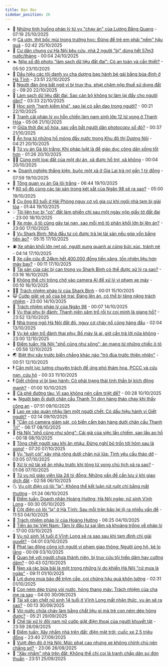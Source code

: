 ```yaml
---
title: Bạn đọc
sidebar_position: 26
---
```


<!-- dantri-ban-doc:START -->
- 🦒 [Những tình huống pháp lý từ vụ &quot;chạy án&quot; của Lương Bằng Quang](https://dantri.com.vn/ban-doc/nhung-tinh-huong-phap-ly-tu-vu-chay-an-cua-luong-bang-quang-20251024101445610.htm) - 07:19 25/10/2025
- 🤓 [Cá ươn, thịt bốc mùi trong trường học: Đừng để trẻ em phải &quot;nếm&quot; hậu quả](https://dantri.com.vn/ban-doc/ca-uon-thit-boc-mui-trong-truong-hoc-dung-de-tre-em-phai-nem-hau-qua-20251025094133720.htm) - 02:42 25/10/2025
- 🐻 [Cư dân chung cư Hà Nội kêu cứu, nhà 2 người &quot;bị&quot; dùng hết 57m3 nước/tháng](https://dantri.com.vn/ban-doc/cu-dan-chung-cu-ha-noi-keu-cuu-nha-2-nguoi-bi-dung-het-57m3-nuocthang-20251023194350796.htm) - 00:04 24/10/2025
- 🏊 [Nộp sổ đỏ photo &quot;làm sạch dữ liệu đất đai&quot;: Có an toàn và cần thiết?](https://dantri.com.vn/ban-doc/nop-so-do-photo-lam-sach-du-lieu-dat-dai-co-an-toan-va-can-thiet-20251023120201757.htm) - 05:50 23/10/2025
- 💄 [Dấu hiệu các tội danh vụ cha dượng bạo hành bé gái bằng búa đinh ở Hà Tĩnh](https://dantri.com.vn/ban-doc/dau-hieu-cac-toi-danh-vu-cha-duong-bao-hanh-be-gai-bang-bua-dinh-o-ha-tinh-20251022091257570.htm) - 23:51 22/10/2025
- 🫣 [Người đàn ông bất ngờ vì bị truy thu, phạt chậm nộp thuế sử dụng đất ở](https://dantri.com.vn/ban-doc/nguoi-dan-ong-bat-ngo-vi-bi-truy-thu-phat-cham-nop-thue-su-dung-dat-o-20251021220312292.htm) - 09:20 22/10/2025
- 🎃 [Làm sạch dữ liệu đất đai: Sao cán bộ không tự làm lại đẩy cho người dân?](https://dantri.com.vn/ban-doc/lam-sach-du-lieu-dat-dai-sao-can-bo-khong-tu-lam-lai-day-cho-nguoi-dan-20251020174108966.htm) - 03:33 22/10/2025
- 🦄 [Học sinh &quot;hạnh kiểm khá&quot;, sao lại có sẵn dao trong người?](https://dantri.com.vn/ban-doc/hoc-sinh-hanh-kiem-kha-sao-lai-co-san-dao-trong-nguoi-20251021232636816.htm) - 00:21 22/10/2025
- 💯 [Tranh cãi pháp lý vụ hỗn chiến làm nam sinh lớp 12 tử vong ở Thanh Hóa](https://dantri.com.vn/ban-doc/tranh-cai-phap-ly-vu-hon-chien-lam-nam-sinh-lop-12-tu-vong-o-thanh-hoa-20251020231958062.htm) - 05:06 21/10/2025
- 🤓 [Giữa thời đại số hóa, sao vẫn bắt người dân photocopy sổ đỏ?](https://dantri.com.vn/ban-doc/giua-thoi-dai-so-hoa-sao-van-bat-nguoi-dan-photocopy-so-do-20251021073701481.htm) - 00:37 21/10/2025
- 🥷 [Ẩn họa từ những hố móng đầy nước trong Khu đô thị Dương Nội](https://dantri.com.vn/ban-doc/an-hoa-tu-nhung-ho-mong-day-nuoc-trong-khu-do-thi-duong-noi-20251020105310978.htm) - 04:21 20/10/2025
- 🐻 [Từ vụ án Gà lôi trắng: Khi pháp luật là để giáo dục công dân sống tốt hơn](https://dantri.com.vn/ban-doc/tu-vu-an-ga-loi-trang-khi-phap-luat-la-de-giao-duc-cong-dan-song-tot-hon-20251018182635951.htm) - 01:26 20/10/2025
- 🧑‍💻 [Cùng một loại đất của một dự án, xã được hỗ trợ, xã không](https://dantri.com.vn/ban-doc/cung-mot-loai-dat-cua-mot-du-an-xa-duoc-ho-tro-xa-khong-20250719150318539.htm) - 00:04 20/10/2025
- 🏊 [Doanh nghiệp thắng kiện, buộc một xã ở Gia Lai trả nợ gần 1 tỷ đồng](https://dantri.com.vn/ban-doc/doanh-nghiep-thang-kien-buoc-mot-xa-o-gia-lai-tra-no-gan-1-ty-dong-20251018200941133.htm) - 07:59 19/10/2025
- 🦆 [Tổng quan vụ án Gà lôi trắng](https://dantri.com.vn/ban-doc/tong-quan-vu-an-ga-loi-trang-20251018233425991.htm) - 06:44 19/10/2025
- 🕴 [80 sổ đỏ cùng các tài sản trong két sắt của Ngân 98 sẽ ra sao?](https://dantri.com.vn/ban-doc/80-so-do-cung-cac-tai-san-trong-ket-sat-cua-ngan-98-se-ra-sao-20251018164358857.htm) - 05:00 19/10/2025
- 🌈 [Cụ ông 83 tuổi ở Hải Phòng nguy cơ vô gia cư khi ngôi nhà tạm bị giải tỏa](https://dantri.com.vn/ban-doc/cu-ong-83-tuoi-o-hai-phong-nguy-co-vo-gia-cu-khi-ngoi-nha-tam-bi-giai-toa-20251018234311603.htm) - 01:44 19/10/2025
- 💡 [Tôi liên tục bị &quot;cò&quot; đất làm phiền chỉ sau một ngày nộp giấy tờ đất đai](https://dantri.com.vn/ban-doc/toi-lien-tuc-bi-co-dat-lam-phien-chi-sau-mot-ngay-nop-giay-to-dat-dai-20251013164336309.htm) - 23:00 18/10/2025
- 🐻 [Xe máy, ô tô cũng gây tai nạn, sao mỗi mô tô phân khối lớn bị lên án?](https://dantri.com.vn/ban-doc/xe-may-o-to-cung-gay-tai-nan-sao-moi-mo-to-phan-khoi-lon-bi-len-an-20251017151708791.htm) - 23:00 17/10/2025
- 💪 [Vụ Shark Bình: Nhà đầu tư có được trả lại tài sản nếu góp vốn bằng tiền ảo?](https://dantri.com.vn/ban-doc/vu-shark-binh-nha-dau-tu-co-duoc-tra-lai-tai-san-neu-gop-von-bang-tien-ao-20251017105514626.htm) - 05:15 17/10/2025
- ⛽️ [Xe phân khối lớn nẹt pô, người xung quanh ai cũng bức xúc, tránh né](https://dantri.com.vn/ban-doc/xe-phan-khoi-lon-net-po-nguoi-xung-quanh-ai-cung-buc-xuc-tranh-ne-20251017092850160.htm) - 04:14 17/10/2025
- 🦍 [Xe cấp cứu đi 24km hết 400.000 đồng tiền xăng, tốn nhiên liệu hơn máy bay?](https://dantri.com.vn/ban-doc/xe-cap-cuu-di-24km-het-400000-dong-tien-xang-ton-nhien-lieu-hon-may-bay-20251016224334652.htm) - 00:11 17/10/2025
- 🤖 [Tài sản của các bị can trong vụ Shark Bình có thể được xử lý ra sao?](https://dantri.com.vn/ban-doc/tai-san-cua-cac-bi-can-trong-vu-shark-binh-co-the-duoc-xu-ly-ra-sao-20251016095237962.htm) - 03:16 16/10/2025
- 🌈 [Không thể chỉ trông chờ vào camera AI để xử lý vi phạm xe máy](https://dantri.com.vn/ban-doc/khong-the-chi-trong-cho-vao-camera-ai-de-xu-ly-vi-pham-xe-may-20251015180251432.htm) - 00:10 16/10/2025
- 👨‍🏫 [Trách nhiệm pháp lý của Shark Bình](https://dantri.com.vn/ban-doc/trach-nhiem-phap-ly-cua-shark-binh-20251014231924943.htm) - 00:01 15/10/2025
- 😺 [Cướp giật vé số của bé trai: Đáng lên án, có thể bị tăng nặng trách nhiệm](https://dantri.com.vn/ban-doc/cuop-giat-ve-so-cua-be-trai-dang-len-an-co-the-bi-tang-nang-trach-nhiem-20251013234736881.htm) - 23:00 14/10/2025
- 🎃 [Trách nhiệm pháp lý của Ngân 98](https://dantri.com.vn/ban-doc/trach-nhiem-phap-ly-cua-ngan-98-20251013233448231.htm) - 00:07 14/10/2025
- 🚀 [Vụ thai phụ bị đánh: Thanh niên xăm trổ rồi tự coi mình là giang hồ?](https://dantri.com.vn/ban-doc/vu-thai-phu-bi-danh-thanh-nien-xam-tro-roi-tu-coi-minh-la-giang-ho-20251013143501460.htm) - 23:52 13/10/2025
- 🧐 [Nhà trong ngõ Hà Nội đắt đỏ, nguy cơ cháy nổ cũng hàng đầu](https://dantri.com.vn/ban-doc/nha-trong-ngo-ha-noi-dat-do-nguy-co-chay-no-cung-hang-dau-20251012114854574.htm) - 02:04 13/10/2025
- 🌋 [Vụ kẻ xăm trổ đánh thai phụ: Bố mày là ai, giờ cần trả lời nữa không](https://dantri.com.vn/ban-doc/vu-ke-xam-tro-danh-thai-phu-bo-may-la-ai-gio-can-tra-loi-nua-khong-20251012110200246.htm) - 23:00 12/10/2025
- 🦏 [Điểm tuần: Hà Nội &quot;phố cũng như sông&quot;; án mạng từ những chiếc ô tô](https://dantri.com.vn/ban-doc/diem-tuan-ha-noi-pho-cung-nhu-song-an-mang-tu-nhung-chiec-o-to-20251011171352030.htm) - 05:56 12/10/2025
- 🌏 [Biệt thự xây trước biển chẳng khác nào &quot;trò đùa trước thiên nhiên&quot;](https://dantri.com.vn/ban-doc/biet-thu-xay-truoc-bien-chang-khac-nao-tro-dua-truoc-thien-nhien-20251011120448879.htm) - 00:51 12/10/2025
- 🕴 [Cần một lực lượng chuyên trách để ứng phó thảm họa, PCCC và cứu nạn, cứu hộ](https://dantri.com.vn/ban-doc/can-mot-luc-luong-chuyen-trach-de-ung-pho-tham-hoa-pccc-va-cuu-nan-cuu-ho-20251011073332386.htm) - 00:33 11/10/2025
- 🕴 [Giết chồng vì bị bạo hành: Có phải trạng thái tinh thần bị kích động mạnh?](https://dantri.com.vn/ban-doc/giet-chong-vi-bi-bao-hanh-co-phai-trang-thai-tinh-than-bi-kich-dong-manh-20251010074833797.htm) - 01:00 10/10/2025
- 🎉 [Cà phê đường tàu: Vì sao không nên cấm triệt để?](https://dantri.com.vn/ban-doc/ca-phe-duong-tau-vi-sao-khong-nen-cam-triet-de-20251010072834903.htm) - 00:28 10/10/2025
- 🏊 [Người bán ổi dưới chân cầu Thanh Trì dọn hàng tháo chạy khi thấy công an](https://dantri.com.vn/ban-doc/nguoi-ban-oi-duoi-chan-cau-thanh-tri-don-hang-thao-chay-khi-thay-cong-an-20251009124823503.htm) - 07:51 09/10/2025
- 🦣 [Lao xe vào quán nhậu làm một người chết: Có dấu hiệu hành vi Giết người?](https://dantri.com.vn/ban-doc/lao-xe-vao-quan-nhau-lam-mot-nguoi-chet-co-dau-hieu-hanh-vi-giet-nguoi-20251009090509686.htm) - 02:14 09/10/2025
- 💫 [&quot;Cần có camera giám sát, có biển cấm bán hàng dưới chân cầu Thanh Trì&quot;](https://dantri.com.vn/ban-doc/can-co-camera-giam-sat-co-bien-cam-ban-hang-duoi-chan-cau-thanh-tri-20251008074428118.htm) - 06:17 08/10/2025
- 🌈 [Hà Nội &quot;phố cũng như sông&quot;: Cái giá của việc lấn chiếm, san lấp ao hồ](https://dantri.com.vn/ban-doc/ha-noi-pho-cung-nhu-song-cai-gia-cua-viec-lan-chiem-san-lap-ao-ho-20251007235356310.htm) - 00:18 08/10/2025
- 🫣 [Tông chết người sau khi ăn nhậu: Đừng nghĩ bỏ trốn tới hôm sau là xong!](https://dantri.com.vn/ban-doc/tong-chet-nguoi-sau-khi-an-nhau-dung-nghi-bo-tron-toi-hom-sau-la-xong-20251007092942195.htm) - 07:20 07/10/2025
- 🎉 [Vụ “tuýt còi” xây nhà rông dưới chân núi lửa: Tỉnh yêu cầu tháo dỡ](https://dantri.com.vn/ban-doc/vu-tuyt-coi-xay-nha-rong-duoi-chan-nui-lua-tinh-yeu-cau-thao-do-20251007081039985.htm) - 03:05 07/10/2025
- 🥸 [Xử lý nữ tài xế ăn nhậu trước khi tông tử vong chủ tịch xã ra sao?](https://dantri.com.vn/ban-doc/xu-ly-nu-tai-xe-an-nhau-truoc-khi-tong-tu-vong-chu-tich-xa-ra-sao-20251006230045878.htm) - 01:06 07/10/2025
- 🦄 [Từ vụ nữ giáo viên lừa 24 tỷ đồng: Những vấn đề cần lưu ý khi giao dịch đất](https://dantri.com.vn/ban-doc/tu-vu-nu-giao-vien-lua-24-ty-dong-nhung-van-de-can-luu-y-khi-giao-dich-dat-20251004133120235.htm) - 02:58 06/10/2025
- 🌜 [Vụ cột điện có lõi &quot;lạ&quot;: Không thể kết luận rút ruột chỉ bằng mắt thường](https://dantri.com.vn/ban-doc/vu-cot-dien-co-loi-la-khong-the-ket-luan-rut-ruot-chi-bang-mat-thuong-20251006060609216.htm) - 01:24 06/10/2025
- 🎉 [Điểm tuần: Doanh nhân Hoàng Hường; Hà Nội ngập; nữ sinh Vĩnh Long](https://dantri.com.vn/ban-doc/diem-tuan-doanh-nhan-hoang-huong-ha-noi-ngap-nu-sinh-vinh-long-20251004222915929.htm) - 00:30 05/10/2025
- 🦄 [Cột điện có lõi “lạ” ở Hà Tĩnh: Sau mỗi trận bão lại lộ ra nhiều vấn đề](https://dantri.com.vn/ban-doc/cot-dien-co-loi-la-o-ha-tinh-sau-moi-tran-bao-lai-lo-ra-nhieu-van-de-20251004101138941.htm) - 11:53 04/10/2025
- 🧰 [Trách nhiệm pháp lý của Hoàng Hường](https://dantri.com.vn/ban-doc/trach-nhiem-phap-ly-cua-hoang-huong-20251004113419966.htm) - 06:25 04/10/2025
- 🤡 [Tiền ảo tại Việt Nam: Tâm lý đầu tư sai lầm và khoảng trống về pháp lý](https://dantri.com.vn/phap-luat/tien-ao-tai-viet-nam-tam-ly-dau-tu-sai-lam-va-khoang-trong-ve-phap-ly-20251003171710677.htm) - 17:00 03/10/2025
- 💫 [Vụ nữ sinh 14 tuổi ở Vĩnh Long sẽ ra sao sau khi tạm đình chỉ giải quyết?](https://dantri.com.vn/ban-doc/vu-nu-sinh-14-tuoi-o-vinh-long-se-ra-sao-sau-khi-tam-dinh-chi-giai-quyet-20251003073423237.htm) - 04:01 03/10/2025
- 🦏 [Phạt lao động công ích người vi phạm giao thông: Người ủng hộ, kẻ lo lắng](https://dantri.com.vn/ban-doc/phat-lao-dong-cong-ich-nguoi-vi-pham-giao-thong-nguoi-ung-ho-ke-lo-lang-20251003000644269.htm) - 00:09 03/10/2025
- 🧠 [Quan hệ với người chưa thành niên, bị truy cứu tội hiếp dâm hay cưỡng dâm?](https://dantri.com.vn/ban-doc/quan-he-voi-nguoi-chua-thanh-nien-bi-truy-cuu-toi-hiep-dam-hay-cuong-dam-20251002074252470.htm) - 00:43 02/10/2025
- 🫶 [Nạn xả rác bừa bãi là một trong những lý do khiến Hà Nội &quot;cứ mưa là ngập&quot;](https://dantri.com.vn/ban-doc/nan-xa-rac-bua-bai-la-mot-trong-nhung-ly-do-khien-ha-noi-cu-mua-la-ngap-20251001153714121.htm) - 09:11 01/10/2025
- 💼 [Lợi dụng mưa bão để trộm cắp, coi chừng hậu quả khôn lường](https://dantri.com.vn/ban-doc/loi-dung-mua-bao-de-trom-cap-coi-chung-hau-qua-khon-luong-20251001074240088.htm) - 02:31 01/10/2025
- 👺 [Con ném dép trúng vòi nước, hỏng thang máy: Trách nhiệm của cha mẹ ra sao](https://dantri.com.vn/ban-doc/con-nem-dep-trung-voi-nuoc-hong-thang-may-trach-nhiem-cua-cha-me-ra-sao-20250929224658329.htm) - 04:00 30/09/2025
- 🥳 [Tài xế cán chết nữ sinh 14 tuổi ở Vĩnh Long mất nhận thức, vụ án sẽ ra sao?](https://dantri.com.vn/ban-doc/tai-xe-can-chet-nu-sinh-14-tuoi-o-vinh-long-mat-nhan-thuc-vu-an-se-ra-sao-20250929235640539.htm) - 00:13 30/09/2025
- 🦄 [Vòi nước chữa cháy làm bằng chất liệu gì mà trẻ con ném dép hỏng được?](https://dantri.com.vn/ban-doc/voi-nuoc-chua-chay-lam-bang-chat-lieu-gi-ma-tre-con-nem-dep-hong-duoc-20250929083202343.htm) - 05:21 29/09/2025
- 🎡 [Chế tài xử lý đôi nam nữ cướp giật điện thoại của người khuyết tật](https://dantri.com.vn/ban-doc/che-tai-xu-ly-doi-nam-nu-cuop-giat-dien-thoai-cua-nguoi-khuyet-tat-20250928181009119.htm) - 23:59 28/09/2025
- 💫 [Điểm tuần: Xây nhầm nhà trên đất; điện mặt trời; cuốc xe 2,5 triệu đồng](https://dantri.com.vn/ban-doc/diem-tuan-xay-nham-nha-tren-dat-dien-mat-troi-cuoc-xe-25-trieu-dong-20250928002708885.htm) - 23:40 27/09/2025
- 💫 [Vượt đèn đỏ ở Hà Nội: Mức phạt cao nhưng xe không chính chủ nên chẳng sợ?](https://dantri.com.vn/ban-doc/vuot-den-do-o-ha-noi-muc-phat-cao-nhung-xe-khong-chinh-chu-nen-chang-so-20250926102126620.htm) - 23:06 26/09/2025
- 💪 [&quot;Xây nhầm&quot; nhà trên đất: Không thể chỉ coi là tranh chấp dân sự đơn thuần](https://dantri.com.vn/ban-doc/xay-nham-nha-tren-dat-khong-the-chi-coi-la-tranh-chap-dan-su-don-thuan-20250925232833223.htm) - 23:51 25/09/2025<!-- dantri-ban-doc:END -->
